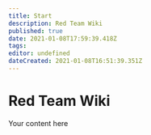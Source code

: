 ```yaml
---
title: Start
description: Red Team Wiki
published: true
date: 2021-01-08T17:59:39.418Z
tags: 
editor: undefined
dateCreated: 2021-01-08T16:51:39.351Z
---
```


# Red Team Wiki
Your content here